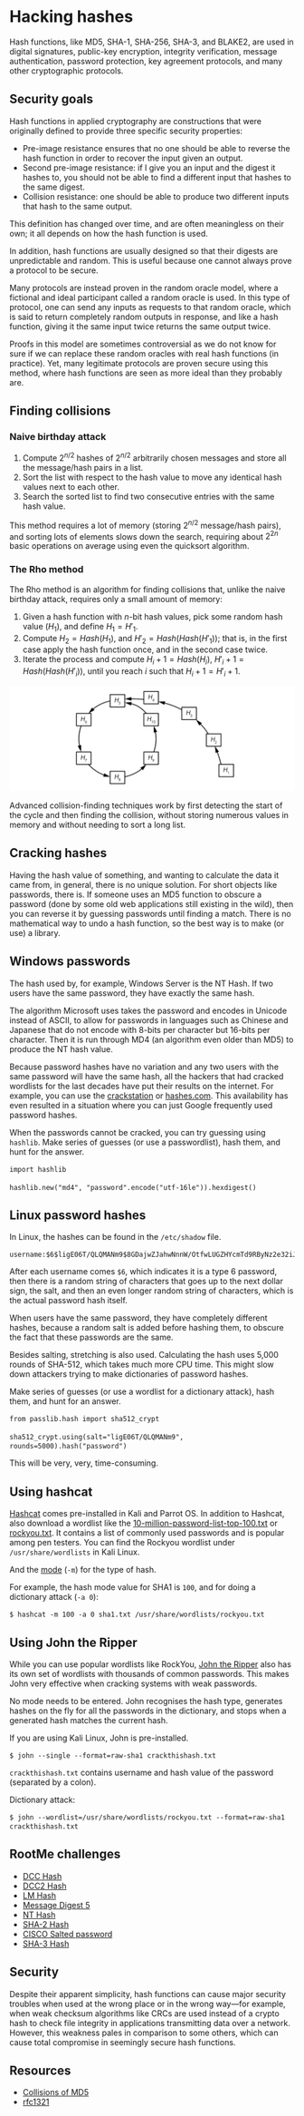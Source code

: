 # Hacking hashes

Hash functions, like MD5, SHA-1, SHA-256, SHA-3, and BLAKE2, are used in digital signatures, public-key encryption, integrity verification, message authentication, password protection, key agreement protocols, and many other cryptographic protocols.

## Security goals

Hash functions in applied cryptography are constructions that were originally defined to provide three specific security properties: 

* Pre-image resistance ensures that no one should be able to reverse the hash function in order to recover the input given an output.
* Second pre-image resistance: if I give you an input and the digest it hashes to, you should not be able to find a different input that hashes to the same digest.
* Collision resistance: one should be able to produce two different inputs that hash to the same output.

This definition has changed over time, and are often meaningless on their own; it all depends on how the hash function is used.

In addition, hash functions are usually designed so that their digests are unpredictable and random. This is useful because one cannot always prove a protocol to be secure.

Many protocols are instead proven in the random oracle model, where a fictional and ideal participant called a random oracle is used. In this type of protocol, one can send any inputs as requests to that random oracle, which is said to return completely random outputs in response, and like a hash function, giving it the same input twice returns the same output twice.

Proofs in this model are sometimes controversial as we do not know for sure if we can replace these random oracles with real hash functions (in practice). Yet, many legitimate protocols are proven secure using this method, where hash functions are seen as more ideal than they probably are.

## Finding collisions

### Naive birthday attack

1. Compute $2^{n/2}$ hashes of $2^{n/2}$ arbitrarily chosen messages and store all the message/hash pairs in a list.
2. Sort the list with respect to the hash value to move any identical hash values next to each other.
3. Search the sorted list to find two consecutive entries with the same hash value.

This method requires a lot of memory (storing $2^{n/2}$ message/hash pairs), and sorting lots of elements slows down the search, requiring about $2^{2n}$ basic operations on average using even the quicksort
algorithm.

### The Rho method

The Rho method is an algorithm for finding collisions that, unlike the naive birthday attack, requires only a small amount of memory:

1. Given a hash function with $n$-bit hash values, pick some random hash value ($H_1$), and define $H_1 = H'_1$.
2. Compute $H_2 =  Hash(H_1)$, and $H'_2 = Hash(Hash(H'_1))$; that is, in the first case apply the hash function once, and in the second case twice.
3. Iterate the process and compute $H_i + 1 = Hash(H_i)$, $H'_i + 1 = Hash(Hash(H'_i))$, until you reach $i$ such that $H_i + 1 = H'_i + 1$.

![Rho cycle](../../_static/images/rho.png)

Advanced collision-finding techniques work by first detecting the start of the cycle and then finding the collision, without storing numerous values in memory and without needing to sort a long list.

## Cracking hashes

Having the hash value of something, and wanting to calculate the data it came from, in general, there is no unique solution. For short objects like passwords, there is. If someone uses an MD5 function to obscure a password (done by some old web applications still existing in the wild), then you can reverse it by guessing passwords until finding a match. There is no mathematical way to undo a hash function, so the best way is to make (or use) a library. 

## Windows passwords

The hash used by, for example, Windows Server is the NT Hash. If two users have the same password, they have exactly the same hash. 

The algorithm Microsoft uses takes the password and encodes in Unicode instead of ASCII, to allow for passwords in languages such as Chinese and Japanese that do not encode with 8-bits per character but 16-bits per character. Then it is run through MD4 (an algorithm even older than MD5) to produce the NT hash value.

Because password hashes have no variation and any two users with the same password will have the same hash, all the hackers that had cracked wordlists for the last decades have put their results on the internet. For example, you can use the [crackstation](https://crackstation.net/) or  [hashes.com](https://hashes.com/en/decrypt/hash). This availability has even resulted in a situation where you can just Google frequently used password hashes.

When the passwords cannot be cracked, you can try guessing using `hashlib`. Make series of guesses (or use a passwordlist), hash them, and hunt for the answer. 

```text
import hashlib

hashlib.new("md4", "password".encode("utf-16le")).hexdigest()
```

## Linux password hashes

In Linux, the hashes can be found in the `/etc/shadow` file.

```text
username:$6$ligE06T/QLQMANm9$8GDajwZJahwNnnW/OtfwLUGZHYcmTd9RByNz2e32iJAx37fSu7R1mpxTwWOqwlc4etyR/SLBkfiksitUHXRVV.:18961:0:99999:7:::
```

After each username comes `$6`, which indicates it is a type 6 password, then there is a random string of characters that goes up to the next dollar sign, the salt, and then an even longer random string of characters, which is the actual password hash itself.

When users have the same password, they have completely different hashes, because a random salt is added before hashing them, to obscure the fact that these passwords are the same.

Besides salting, stretching is also used. Calculating the hash uses 5,000 rounds of SHA-512, which takes much more CPU time. This might slow down attackers trying to make dictionaries of password hashes.

Make series of guesses (or use a wordlist for a dictionary attack), hash them, and hunt for an answer. 

```text
from passlib.hash import sha512_crypt

sha512_crypt.using(salt="ligE06T/QLQMANm9", rounds=5000).hash("password")
```

This will be very, very, time-consuming.

## Using hashcat

[Hashcat](https://hashcat.net/hashcat/) comes pre-installed in Kali and Parrot OS. In addition to Hashcat, also download a wordlist like the [10-million-password-list-top-100.txt](https://github.com/danielmiessler/SecLists/blob/master/Passwords/Common-Credentials/10-million-password-list-top-100.txt) or [rockyou.txt](https://github.com/teamstealthsec/wordlists/blob/master/rockyou.txt.gz). It contains a list of commonly used passwords and is popular among pen testers. You can find the Rockyou wordlist under `/usr/share/wordlists` in Kali Linux.

And the [mode](https://hashcat.net/wiki/doku.php?id=hashcat#options) (`-m`) for the type of hash.

For example, the hash mode value for SHA1 is `100`, and for doing a dictionary attack (`-a 0`):

    $ hashcat -m 100 -a 0 sha1.txt /usr/share/wordlists/rockyou.txt

## Using John the Ripper

While you can use popular wordlists like RockYou, [John the Ripper](https://www.openwall.com/john/) also has its own set of wordlists with thousands of common passwords. This makes John very effective when cracking systems with weak passwords.

No mode needs to be entered. John recognises the hash type, generates hashes on the fly for all the passwords in the dictionary, and stops when a generated hash matches the current hash.

If you are using Kali Linux, John is pre-installed.

```text
$ john --single --format=raw-sha1 crackthishash.txt
```

`crackthishash.txt` contains username and hash value of the password (separated by a colon).

Dictionary attack:

```text
$ john --wordlist=/usr/share/wordlists/rockyou.txt --format=raw-sha1 crackthishash.txt
```

## RootMe challenges

* [DCC Hash](../hashes/dcc.md)
* [DCC2 Hash](../hashes/dcc2.md)
* [LM Hash](../hashes/lm.md)
* [Message Digest 5](../hashes/md5.md)
* [NT Hash](../hashes/nt.md)
* [SHA-2 Hash](../hashes/sha2.md)
* [CISCO Salted password](../hashes/cisco.md)
* [SHA-3 Hash](../hashes/sha3.md)


## Security

Despite their apparent simplicity, hash functions can cause major security troubles when used at the wrong place or in the wrong way—for example, when weak checksum algorithms like CRCs are used instead of a crypto hash to check file integrity in applications transmitting data over a network. However, this weakness pales in comparison to some others, which can cause total compromise in seemingly secure hash functions.

## Resources

* [Collisions of MD5](https://repository.root-me.org/Cryptographie/EN%20-%20Collisions%20of%20MD5.pdf)
* [rfc1321](https://repository.root-me.org/RFC/EN%20-%20rfc1321.txt)